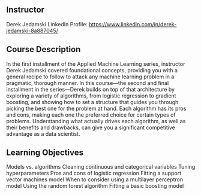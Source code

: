 ## Instructor
Derek Jedamski
LinkedIn Profile: https://www.linkedin.com/in/derek-jedamski-8a887045/

## Course Description
In the first installment of the Applied Machine Learning series, instructor Derek Jedamski covered foundational concepts, providing you with a general recipe to follow to attack any machine learning problem in a pragmatic, thorough manner. In this course—the second and final installment in the series—Derek builds on top of that architecture by exploring a variety of algorithms, from logistic regression to gradient boosting, and showing how to set a structure that guides you through picking the best one for the problem at hand. Each algorithm has its pros and cons, making each one the preferred choice for certain types of problems. Understanding what actually drives each algorithm, as well as their benefits and drawbacks, can give you a significant competitive advantage as a data scientist.

## Learning Objectives
Models vs. algorithms
Cleaning continuous and categorical variables
Tuning hyperparameters
Pros and cons of logistic regression
Fitting a support vector machines model
When to consider using a multilayer perceptron model
Using the random forest algorithm
Fitting a basic boosting model

